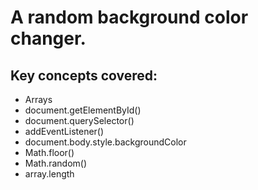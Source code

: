 # A random background color changer.

## Key concepts covered:

- Arrays
- document.getElementById()
- document.querySelector()
- addEventListener()
- document.body.style.backgroundColor
- Math.floor()
- Math.random()
- array.length